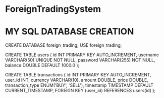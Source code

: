 # ForeignTradingSystem
# MY SQL DATABASE CREATION

CREATE DATABASE foreign_trading;
USE foreign_trading;

CREATE TABLE users (
    id INT PRIMARY KEY AUTO_INCREMENT,
    username VARCHAR(50) UNIQUE NOT NULL,
    password VARCHAR(255) NOT NULL,
    balance DOUBLE DEFAULT 1000.0
);

CREATE TABLE transactions (
    id INT PRIMARY KEY AUTO_INCREMENT,
    user_id INT,
    currency VARCHAR(10),
    amount DOUBLE,
    price DOUBLE,
    transaction_type ENUM('BUY', 'SELL'),
    timestamp TIMESTAMP DEFAULT CURRENT_TIMESTAMP,
    FOREIGN KEY (user_id) REFERENCES users(id)
);
